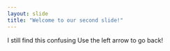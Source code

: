 ```yaml
---
layout: slide
title: "Welcome to our second slide!"
---
```

I still find this confusing
Use the left arrow to go back!
